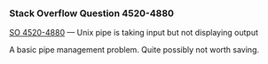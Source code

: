 ### Stack Overflow Question 4520-4880

[SO 4520-4880](https://stackoverflow.com/q/45204880) &mdash;
Unix pipe is taking input but not displaying output

A basic pipe management problem.
Quite possibly not worth saving.

